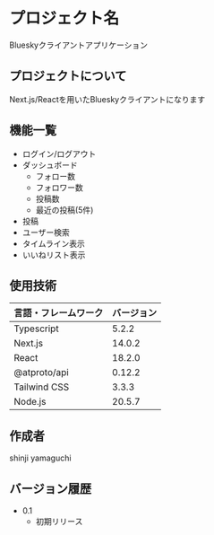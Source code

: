 # プロジェクト名

Blueskyクライアントアプリケーション

## プロジェクトについて

Next.js/Reactを用いたBlueskyクライアントになります

## 機能一覧

- ログイン/ログアウト
- ダッシュボード
  - フォロー数
  - フォロワー数
  - 投稿数
  - 最近の投稿(5件)
- 投稿
- ユーザー検索
- タイムライン表示
- いいねリスト表示

## 使用技術

| 言語・フレームワーク  | バージョン |
| --------------------- | ---------- |
| Typescript            | 5.2.2      |
| Next.js               | 14.0.2     |
| React                 | 18.2.0     |
| @atproto/api          | 0.12.2     |
| Tailwind CSS          | 3.3.3      |
| Node.js               | 20.5.7     |

## 作成者

shinji yamaguchi

## バージョン履歴

* 0.1
    * 初期リリース
